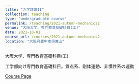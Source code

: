 ```yaml
---
title: "力学詳論II"
collection: teaching
type: "undergraduate course"
permalink: /teaching/2021-autumn-mechanics2
venue: "大阪大学、専門教育基礎科目(工)"
date: 2021-10-01
course_url: /courses/2021-autumn-mechanics2
location: "大阪府豊中市待兼山"
---
```


大阪大学、専門教育基礎科目(工)

工学部向け専門教育基礎科目。質点系、剛体運動、非慣性系の運動


<a href='https://stsykw.github.io/courses/2021-autumn-mechanics2'>Course Page</a>

